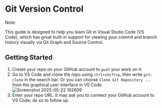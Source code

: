 # Git Version Control
Note:

This guide is designed to help you learn Git in Visual Studio Code (VS Code), which has great built-in support for viewing your commit and branch history visually via Git Graph and Source Control. 

## Getting Started
1. Create your repo on your GitHub account to `push` your work on it.
2. Go to VS Code and clone the repo using `ctrl+shift+p`, then write `git: clone` in the search bar. Or you can choose `Clone Git Repository ...` from the graphical user interface in VS Code.
   ![Screenshot 2025-05-22 192609](https://github.com/user-attachments/assets/17124f8b-18cb-4bd8-b4a1-34789fe8b933)
3. Enter your repo URL.
It may ask you to connect your GitHub account to VS Code; do so to follow up.

